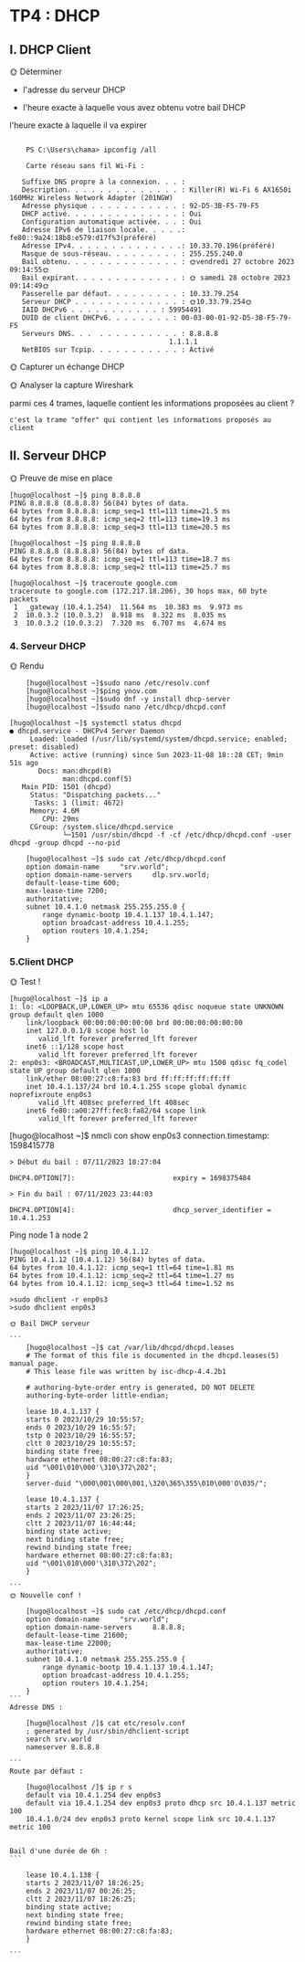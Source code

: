# TP4 : DHCP

## I. DHCP Client

🌞 Déterminer 

- l'adresse du serveur DHCP

- l'heure exacte à laquelle vous avez obtenu votre bail DHCP

l'heure exacte à laquelle il va expirer

```

    PS C:\Users\chama> ipconfig /all

    Carte réseau sans fil Wi-Fi :

   Suffixe DNS propre à la connexion. . . :
   Description. . . . . . . . . . . . . . : Killer(R) Wi-Fi 6 AX1650i 160MHz Wireless Network Adapter (201NGW)
   Adresse physique . . . . . . . . . . . : 92-D5-3B-F5-79-F5
   DHCP activé. . . . . . . . . . . . . . : Oui
   Configuration automatique activée. . . : Oui
   Adresse IPv6 de liaison locale. . . . .: fe80::9a24:18b8:e579:d17f%3(préféré)
   Adresse IPv4. . . . . . . . . . . . . .: 10.33.70.196(préféré)
   Masque de sous-réseau. . . . . . . . . : 255.255.240.0
   Bail obtenu. . . . . . . . . . . . . . : 🌞vendredi 27 octobre 2023 09:14:55🌞
   Bail expirant. . . . . . . . . . . . . : 🌞 samedi 28 octobre 2023 09:14:49🌞
   Passerelle par défaut. . . . . . . . . : 10.33.79.254
   Serveur DHCP . . . . . . . . . . . . . : 🌞10.33.79.254🌞
   IAID DHCPv6 . . . . . . . . . . . : 59954491
   DUID de client DHCPv6. . . . . . . . : 00-03-00-01-92-D5-3B-F5-79-F5
   Serveurs DNS. . .  . . . . . . . . . . : 8.8.8.8
                                       1.1.1.1
   NetBIOS sur Tcpip. . . . . . . . . . . : Activé
```

🌞 Capturer un échange DHCP


🌞 Analyser la capture Wireshark

parmi ces 4 trames, laquelle contient les informations proposées au client ?

    c'est la trame "offer" qui contient les informations proposés au client


## II. Serveur DHCP

🌞 Preuve de mise en place

```
[hugo@localhost ~]$ ping 8.8.8.8
PING 8.8.8.8 (8.8.8.8) 56(84) bytes of data.
64 bytes from 8.8.8.8: icmp_seq=1 ttl=113 time=21.5 ms
64 bytes from 8.8.8.8: icmp_seq=2 ttl=113 time=19.3 ms
64 bytes from 8.8.8.8: icmp_seq=3 ttl=113 time=20.5 ms
```

```
[hugo@localhost ~]$ ping 8.8.8.8
PING 8.8.8.8 (8.8.8.8) 56(84) bytes of data.
64 bytes from 8.8.8.8: icmp_seq=1 ttl=113 time=18.7 ms
64 bytes from 8.8.8.8: icmp_seq=2 ttl=113 time=25.7 ms
```

```
[hugo@localhost ~]$ traceroute google.com
traceroute to google.com (172.217.18.206), 30 hops max, 60 byte packets
 1  _gateway (10.4.1.254)  11.564 ms  10.383 ms  9.973 ms
 2  10.0.3.2 (10.0.3.2)  8.918 ms  8.322 ms  8.035 ms
 3  10.0.3.2 (10.0.3.2)  7.320 ms  6.707 ms  4.674 ms

```

### 4. Serveur DHCP

🌞 Rendu

```
    [hugo@localhost ~]$sudo nano /etc/resolv.conf
    [hugo@localhost ~]$ping ynov.com
    [hugo@localhost ~]$sudo dnf -y install dhcp-server
    [hugo@localhost ~]$sudo nano /etc/dhcp/dhcpd.conf
```

```
[hugo@localhost ~]$ systemctl status dhcpd
● dhcpd.service - DHCPv4 Server Daemon
     Loaded: loaded (/usr/lib/systemd/system/dhcpd.service; enabled; preset: disabled)
     Active: active (running) since Sun 2023-11-08 18::28 CET; 9min 51s ago
       Docs: man:dhcpd(8)
             man:dhcpd.conf(5)
   Main PID: 1501 (dhcpd)
     Status: "Dispatching packets..."
      Tasks: 1 (limit: 4672)
     Memory: 4.6M
        CPU: 29ms
     CGroup: /system.slice/dhcpd.service
             └─1501 /usr/sbin/dhcpd -f -cf /etc/dhcp/dhcpd.conf -user dhcpd -group dhcpd --no-pid
```

```
    [hugo@localhost ~]$ sudo cat /etc/dhcp/dhcpd.conf
    option domain-name     "srv.world";
    option domain-name-servers     dlp.srv.world;
    default-lease-time 600;
    max-lease-time 7200;
    authoritative;
    subnet 10.4.1.0 netmask 255.255.255.0 {
        range dynamic-bootp 10.4.1.137 10.4.1.147;
        option broadcast-address 10.4.1.255;
        option routers 10.4.1.254;
    }
```

### 5.Client DHCP

🌞 Test !
```
[hugo@localhost ~]$ ip a
1: lo: <LOOPBACK,UP,LOWER_UP> mtu 65536 qdisc noqueue state UNKNOWN group default qlen 1000
    link/loopback 00:00:00:00:00:00 brd 00:00:00:00:00:00
    inet 127.0.0.1/8 scope host lo
       valid_lft forever preferred_lft forever
    inet6 ::1/128 scope host
       valid_lft forever preferred_lft forever
2: enp0s3: <BROADCAST,MULTICAST,UP,LOWER_UP> mtu 1500 qdisc fq_codel state UP group default qlen 1000
    link/ether 08:00:27:c8:fa:83 brd ff:ff:ff:ff:ff:ff
    inet 10.4.1.137/24 brd 10.4.1.255 scope global dynamic noprefixroute enp0s3
       valid_lft 408sec preferred_lft 408sec
    inet6 fe80::a00:27ff:fec8:fa82/64 scope link
       valid_lft forever preferred_lft forever
```

[hugo@localhost ~]$ nmcli con show enp0s3
connection.timestamp:                   1598415778
```
> Début du bail : 07/11/2023 18:27:04

DHCP4.OPTION[7]:                        expiry = 1698375484

> Fin du bail : 07/11/2023 23:44:03

DHCP4.OPTION[4]:                        dhcp_server_identifier = 10.4.1.253
```
Ping node 1 à node 2

    [hugo@localhost ~]$ ping 10.4.1.12
    PING 10.4.1.12 (10.4.1.12) 56(84) bytes of data.
    64 bytes from 10.4.1.12: icmp_seq=1 ttl=64 time=1.81 ms
    64 bytes from 10.4.1.12: icmp_seq=2 ttl=64 time=1.27 ms
    64 bytes from 10.4.1.12: icmp_seq=3 ttl=64 time=1.52 ms

`````
>sudo dhclient -r enp0s3  
>sudo dhclient enp0s3

🌞 Bail DHCP serveur    

```
    [hugo@localhost ~]$ cat /var/lib/dhcpd/dhcpd.leases
    # The format of this file is documented in the dhcpd.leases(5) manual page.
    # This lease file was written by isc-dhcp-4.4.2b1

    # authoring-byte-order entry is generated, DO NOT DELETE
    authoring-byte-order little-endian;

    lease 10.4.1.137 {
    starts 0 2023/10/29 10:55:57;
    ends 0 2023/10/29 16:55:57;
    tstp 0 2023/10/29 16:55:57;
    cltt 0 2023/10/29 10:55:57;
    binding state free;
    hardware ethernet 08:00:27:c8:fa:83;
    uid "\001\010\000'\310\372\202";
    }
    server-duid "\000\001\000\001,\320\365\355\010\000'O\035/";

    lease 10.4.1.137 {
    starts 2 2023/11/07 17:26:25;
    ends 2 2023/11/07 23:26:25;
    cltt 2 2023/11/07 16:44:44;
    binding state active;
    next binding state free;
    rewind binding state free;
    hardware ethernet 08:00:27:c8:fa:83;
    uid "\001\010\000'\310\372\202";
    }

```
🌞 Nouvelle conf !

    [hugo@localhost ~]$ sudo cat /etc/dhcp/dhcpd.conf
    option domain-name     "srv.world";
    option domain-name-servers     8.8.8.8;
    default-lease-time 21600;
    max-lease-time 22000;
    authoritative;
    subnet 10.4.1.0 netmask 255.255.255.0 {
        range dynamic-bootp 10.4.1.137 10.4.1.147;
        option broadcast-address 10.4.1.255;
        option routers 10.4.1.254;
    }
```
Adresse DNS :

    [hugo@localhost /]$ cat etc/resolv.conf
    ; generated by /usr/sbin/dhclient-script
    search srv.world
    nameserver 8.8.8.8

```
Route par défaut :

    [hugo@localhost /]$ ip r s
    default via 10.4.1.254 dev enp0s3
    default via 10.4.1.254 dev enp0s3 proto dhcp src 10.4.1.137 metric 100
    10.4.1.0/24 dev enp0s3 proto kernel scope link src 10.4.1.137 metric 100


Bail d'une durée de 6h :
```

    lease 10.4.1.138 {
    starts 2 2023/11/07 18:26:25;
    ends 2 2023/11/07 00:26:25;
    cltt 2 2023/11/07 18:26:25;
    binding state active;
    next binding state free;
    rewind binding state free;
    hardware ethernet 08:00:27:c8:fa:83;
    }

```